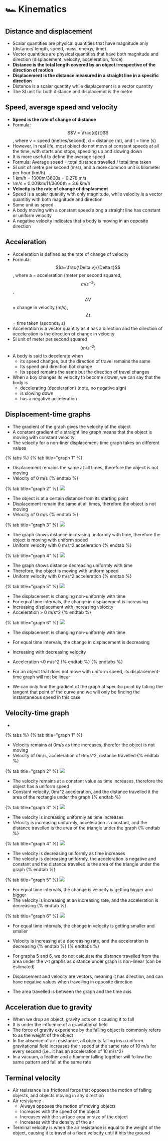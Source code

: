 # 🏎 Kinematics

## Distance and displacement

* Scalar quantities are physical quantities that have magnitude only (distance/ length, speed, mass, energy, time)
* Vector quantities are physical quantities that have both magnitude and direction (displacement, velocity, acceleration, force)
* **Distance is the total length covered by an object irrespective of the direction of motion**
* **Displacement is the distance measured in a straight line in a specific direction**
* Distance is a scalar quantity while displacement is a vector quantity
* The SI unit for both distance and displacemnt is the metre

## Speed, average speed and velocity

* **Speed is the rate of change of distance**
* Formula:$$V = \frac{d}{t}$$, where v = speed (metres/second), d = distance (m), and t = time (s)
* However, in real life, most object do not move at constant speeds at all the time, with starts and stops, speeding up and slowing down
* It is more useful to define the average speed
* Formula: Average soeed = total distance travelled / total time taken
* SI unit of metre per second (m/s), and a more common unit is kilometer per hour (km/h)
* 1 km/h  = 1000m/3600s = 0.278 m/s
* 1m/s  = 0.001km/(1/3600)h = 3.6 km/h
* **Velocity is the rate of change of displacment**
* Speed is a scalar quanitiy with only magnitude, while velocity is a vector quantitiy with both magnitude and direction
* Same unit as speed
* A body moving with a constant speed along a straight line has constant or uniform velocity
* A negative velocity indicates that a body is moving in an opposite direction

## Acceleration

* Acceleration is defined as the rate of change of velocity
* Formula: $$a=\frac{\Delta v}{\Delta t}$$, where a = acceleration (meter per second squared, $$m/s^{-2})$$, $$\Delta V$$ =  change in velocity (m/s), $$\Delta t$$ = time taken (seconds, s)
* Acceleration is a vector quantity as it has a direction and the direction of acceleration is the direction of change in velocity
* Si unit of meter per second squared $$(m/s^{-2})$$
* A body is said to decelerate when
  * its speed changes, but the direction of travel remains the same
  * Its speed and direction bot change
  * Its speed remains the same but the direction of travel changes
* When a boy changes its velocity to become slower, we can say that the body is&#x20;
  * decelerating (deceleration) (note, no negative sign)
  * is slowing down
  * has a negative acceleration

## Displacement-time graphs

* The gradient of the graph gives the velocity of the object
* A constant gradient of a straight line graph means that the object is moving with constant velocity
* The velocity for a non-liner displacement-time graph takes on different values

{% tabs %}
{% tab title="graph 1" %}
<img src="../.gitbook/assets/image (50).png" alt="" data-size="original">

* Displacement remains the same at all times, therefore the object is not moving
* Velocity of 0 m/s
{% endtab %}

{% tab title="graph 2" %}
![](<../.gitbook/assets/image (48).png>)

* The object is at a certain distance from its starting point
* Displacement remain the same at all times, therefore the object is not moving
* Velocity of 0 m/s
{% endtab %}

{% tab title="graph 3" %}
![](<../.gitbook/assets/image (36).png>)

* The graph shows distance increasing uniformly with time, therefore the object is moving with uniform speed
* Uniform velocity with 0 m/s^2 acceleration
{% endtab %}

{% tab title="graph 4" %}
![](<../.gitbook/assets/image (39).png>)

* The graph shows distance decreasing uniformly with time
* Therefore, the object is moving with uniform speed
* Uniform velocity with 0 m/s^2 acceleration
{% endtab %}

{% tab title="graph 5" %}
![](<../.gitbook/assets/image (10).png>)

* The displacement is changing non-uniformly with time
* For equal time intervals, the change in displacement is increasing
* Increasing displacement with increasing velocity
* Acceleration > 0 m/s^2
{% endtab %}

{% tab title="graph 6" %}
![](<../.gitbook/assets/image (12).png>)

* The displacement is changing non-uniformly with time
* For equal time intervals, the change in displacement is decreasing
* Increasing with decreasing velocity
* Acceleration <0 m/s^2
{% endtab %}
{% endtabs %}

* For an object that does not move with uniform speed, its displacement-time graph will not be linear
* We can only find the gradient of the graph at specific point by taking the tangent that point of the curve and we will only be finding the instantaneous speed in this case

## Velocity-time graph



*

{% tabs %}
{% tab title="graph 1" %}
<img src="../.gitbook/assets/image (50).png" alt="" data-size="original">

* Velocity remains at 0m/s as time increases, therefor the object is not moving
* Velocity of 0m/s, acceleration of 0m/s^2, distance travelled
{% endtab %}

{% tab title="graph 2" %}
![](<../.gitbook/assets/image (48).png>)

* The velocity remains at a constant value as time increases, therefore the object has a uniform speed
* Constant velocity, 0m/^2 acceleration, and the distance travelled it the area of the rectangle under the graph
{% endtab %}

{% tab title="graph 3" %}
![](<../.gitbook/assets/image (36).png>)

* The velocity is increasing uniformly as time increases
* Velocity is increasing uniformly, acceleration is constant, and the distance travelled is the area of the triangle under the graph
{% endtab %}

{% tab title="graph 4" %}
![](<../.gitbook/assets/image (39).png>)

* The velocity is decreasing uniformly as time increases
* The velocity is decreasing uniformly, the acceleration is negative and constant and the distance travelled is the area of the triangle under the graph
{% endtab %}

{% tab title="graph 5" %}
![](<../.gitbook/assets/image (10).png>)

* For equal time intervals, the change is velocity is getting bigger and bigger
* The velocity is increasing at an increasing rate, and the acceleration is decreasing&#x20;
{% endtab %}

{% tab title="graph 6" %}
![](<../.gitbook/assets/image (12).png>)

* For equal time intervals, the change in velocity is getting smaller and smaller
* Velocity is increasing at a decreasing rate, and the acceleration is decreasing
{% endtab %}
{% endtabs %}

* For graphs 5 and 6, we do not calculate the distance travelled from the area under the v-t graphs as distance under graph is non-linear (can be estimated)
* Displacement and velocity are vectors, meaning it has direction, and can have negative values when travelling in opposite direction
* The area travelled is between the graph and the time axis

## Acceleration due to gravity

* When we drop an object, gravity acts on it causing it to fall
* It is under the influence of a gravitational field
* The force of gravity experience by the falling object  is commonly refers to as the weight of the object
* In the absence of air resistance, all objects falling ins a uniform gravitational field increases their speed at the same rate of 10 m/s for every second (i.e.. it has an acceleration of 10 m/s^2)
* In a vacuum, a feather and a hammer falling together will follow the same pattern and fall at the same rate

## Terminal velocity

* Air resistance is a frictional force that opposes the motion of falling objects, and objects moving in any direction
* Air resistance
  * Always opposes the motion of moving objects
  * Increases with the speed of the object
  * Increases with the surface area or size of the object
  * Increases with the density of the air
* Terminal velocity is when the air resistance is equal to the weight of the object, causing it to travel at a fixed velocity until it hits the ground
